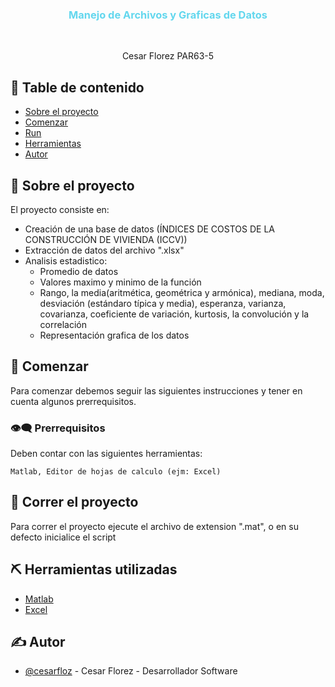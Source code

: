 <h3 align="center" style="color:#63d7ee">Manejo de Archivos y Graficas de Datos</h3>
<br>


<p align="center"> Cesar Florez PAR63-5
    <br> 
</p>

## 📝 Table de contenido

- [Sobre el proyecto](#about)
- [Comenzar](#getting_started)
- [Run](#deployment)
- [Herramientas](#usage)
- [Autor](#author)


## 🧐 Sobre el proyecto <a id = "about"></a>

El proyecto consiste en:

- Creación de una base de datos (ÍNDICES DE COSTOS DE LA CONSTRUCCIÓN DE VIVIENDA (ICCV))
- Extracción de datos del archivo ".xlsx"
- Analisis estadistico:
    - Promedio de datos
    - Valores maximo y minimo de la función
    - Rango, la  media(aritmética,  geométrica  y armónica),  mediana, moda, desviación (estándaro típica y media), esperanza, varianza, covarianza, coeficiente de variación, kurtosis,  la  convolución  y  la  correlación
    - Representación grafica de los datos

## 🏁 Comenzar <a id = "getting_started"></a>

Para comenzar debemos seguir las siguientes instrucciones y tener en cuenta algunos prerrequisitos.


### 👁️‍🗨️  Prerrequisitos

Deben contar con las siguientes herramientas:
```
Matlab, Editor de hojas de calculo (ejm: Excel)
```


## 🔧 Correr el proyecto <a id = "deployment"></a>


Para correr el proyecto ejecute el archivo de extension ".mat", o en su defecto inicialice el script


## ⛏️ Herramientas utilizadas <a id = "usage"></a>

- [Matlab](https://www.mathworks.com/)
- [Excel](https://www.microsoft.com/es-co/microsoft-365/excel)



## ✍️ Autor <a id = "author"></a>

- [@cesarfloz](https://github.com/cesarfloz) - Cesar Florez - Desarrollador Software




